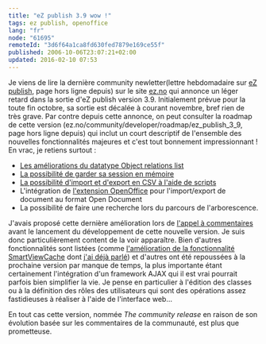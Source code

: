 ```yaml
---
title: "eZ publish 3.9 wow !"
tags: ez publish, openoffice
lang: "fr"
node: "61695"
remoteId: "3d6f64a1ca8fd630fed7879e169ce55f"
published: 2006-10-06T23:07:21+02:00
updated: 2016-02-10 07:53
---
```

 
Je viens de lire la dernière community
newletter(lettre
hebdomadaire sur [eZ publish](/tag/ez-publish/), page hors ligne depuis) sur le site [ez.no](http://ez.no) qui annonce un
léger retard dans la sortie d'eZ publish version 3.9. Initialement prévue pour
la toute fin octobre, sa sortie est décalée à courant novembre, bref rien de
très grave. Par contre depuis cette annonce, on peut consulter la roadmap de
cette version (ez.no/community/developer/roadmap/ez_publish_3_9, page hors ligne
depuis) qui
inclut un court descriptif de l'ensemble des nouvelles fonctionnalités majeures
et c'est tout bonnement impressionnant ! En vrac, je retiens surtout :

* [Les améliorations du datatype Object relations
  list](https://github.com/ezsystems/ezpublish-legacy/blob/master/doc/features/3.9/improved_ezobjectrelationlist_datatype.txt)
* [La possibilité de garder sa session en
  mémoire](https://github.com/ezsystems/ezpublish-legacy/blob/master/doc/features/3.9/remember_me_feature.txt)
* [La possibilité d'import et d'export en CSV à l'aide de
  scripts](https://github.com/ezsystems/ezpublish-legacy/blob/master/doc/features/3.9/to_from_string_datatype_functionality.txt)
* L'intégration de [l'extension
  OpenOffice](http://ez.no/community/contribs/import_export/oasis_open_document_extension)
  pour l'import/export de document au format Open Document
* La possibilité de faire une recherche lors du parcours de l'arborescence.

J'avais proposé cette dernière amélioration lors de [l'appel à
commentaires](http://ez.no/community/developer/specs/feature_request_list_for_ez_publish_3_9)
avant le lancement du développement de cette nouvelle version. Je suis donc
particulièrement content de la voir apparaître. Bien d'autres fonctionnalités
sont listées (comme [l'amélioration de la fonctionnalité
SmartViewCache](https://github.com/ezsystems/ezpublish-legacy/blob/master/doc/features/3.9/smartviewcache_improvement.txt)
dont [j'ai déjà parlé](/post/ez-publish-et-son-cache)) et d'autres ont été
repoussées à la prochaine version par manque de temps, la plus importante étant
certainement l'intégration d'un framework AJAX qui il est vrai pourrait parfois
bien simplifier la vie. Je pense en particulier à l'édition des classes ou à la
définition des rôles des utilisateurs qui sont des opérations assez fastidieuses
à réaliser à l'aide de l'interface web...
 
En tout cas cette version, nommée *The community release* en raison de son
évolution basée sur les commentaires de la communauté, est plus que prometteuse.
